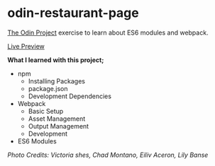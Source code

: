 # odin-restaurant-page

[The Odin Project](https://www.theodinproject.com/lessons/node-path-javascript-restaurant-page) exercise to learn about ES6 modules and webpack.

[Live Preview](https://oguzhan-ulutas.github.io/odin-restaurant-page/)

**What I learned with this project;**

- npm
  - Installing Packages
  - package.json
  - Development Dependencies
- Webpack
  - Basic Setup
  - Asset Management
  - Output Management
  - Development
- ES6 Modules

_Photo Credits: Victoria shes, Chad Montano, Eiliv Aceron, Lily Banse_
